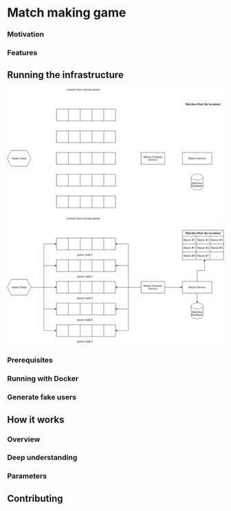 # Match making game

### Motivation

### Features

## Running the infrastructure
![Infrastructure image](.github/images/architecture-dark-mode.png#gh-dark-mode-only)
![Infrastructure image](.github/images/architecture-light-mode.png#gh-light-mode-only)
### Prerequisites
### Running with Docker
### Generate fake users

## How it works
### Overview
### Deep understanding
### Parameters

## Contributing
